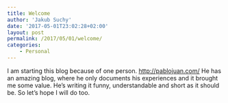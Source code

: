```yaml
---
title: Welcome
author: 'Jakub Suchy'
date: '2017-05-01T23:02:28+02:00'
layout: post
permalink: /2017/05/01/welcome/
categories:
    - Personal
---
```


I am starting this blog because of one person. <http://pablojuan.com/> He has an amazing blog, where he only documents his experiences and it brought me some value. He’s writing it funny, understandable and short as it should be. So let’s hope I will do too.